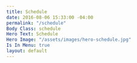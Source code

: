 ```yaml
---
title: Schedule
date: 2016-08-06 15:33:00 -04:00
permalink: "/schedule"
Body Class: schedule
Hero Text: Schedule
Hero Image: "/assets/images/hero-schedule.jpg"
Is In Menu: true
layout: default
---
```



